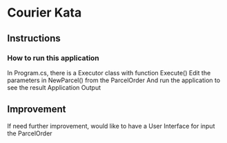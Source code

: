 # Courier Kata

## Instructions

### How to run this application

In Program.cs, there is a Executor class with function Execute()
Edit the parameters in NewParcel() from the ParcelOrder
And run the application to see the result Application Output

## Improvement
If need further improvement, would like to have a User Interface for input the ParcelOrder
